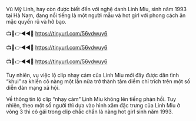 Vũ Mỹ Linh, hay còn được biết đến với nghệ danh Linh Miu, sinh năm 1993 tại Hà Nam, đang nổi tiếng là một người mẫu và hot girl với phong cách ăn mặc quyến rũ và hở bạo.

📺📱👉◄◄🔴 https://tinyurl.com/56vdwuy6

📺📱👉◄◄🔴 https://tinyurl.com/56vdwuy6

📺📱👉◄◄🔴 https://tinyurl.com/56vdwuy6


Tuy nhiên, vụ việc lộ clip nhạy cảm của Linh Miu mới đây được dân tình “khui” ra khiến cô  nàng một lần nữa trở thành tâm điểm chỉ trích trên một số diễn đàn mạng xã hội.

Về thông tin lộ clip “nhạy cảm” Linh Miu không lên tiếng phản hồi. Tuy nhiên, theo một số người thì dựa vào hình xăm đặc trưng của Linh Miu ở vòng 3 thì cô gái trong clip chắc chắn là nàng hot girl sinh năm 1993.
